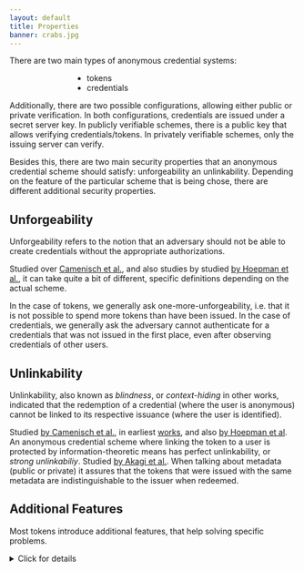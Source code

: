 ```yaml
---
layout: default
title: Properties
banner: crabs.jpg
---
```

<style>

details > *:not(summary){
  margin-left: 2em;
}

ul,li {
  margin-left: 4em;
}

</style>

There are two main types of anonymous credential systems:

- tokens
- credentials

Additionally, there are two possible configurations, allowing either public or
private verification. In both configurations, credentials are issued under a
secret server key. In publicly verifiable schemes, there is a public key that
allows verifying credentials/tokens. In privately verifiable schemes, only the
issuing server can verify.

Besides this, there are two main security properties that an anonymous credential
scheme should satisfy: unforgeability an unlinkability. Depending on the feature
of the particular scheme that is being chose, there are different additional
security properties.

## Unforgeability

Unforgeability refers to the notion that an adversary should not be able to
create credentials without the appropriate authorizations.

Studied over [Camenisch et al.](https://eprint.iacr.org/2015/580.pdf), and
also studies by studied [by Hoepman et al.](https://eprint.iacr.org/2015/842.pdf),
it can take quite a bit of different, specific definitions depending on the actual scheme.

In the case of tokens, we generally ask one-more-unforgeability, i.e. that it
is not possible to spend more tokens than have been issued. In the case of
credentials, we generally ask the adversary cannot authenticate for a
credentials that was not issued in the first place, even after observing
credentials of other users.

## Unlinkability

Unlinkability, also known as *blindness*, or *context-hiding* in other works,
indicated that the redemption of a credential (where the user is anonymous)
cannot be linked to its respective issuance (where the user is identified).

Studied [by Camenisch et al.](https://eprint.iacr.org/2015/580.pdf), in earliest
[works](https://eprint.iacr.org/2013/179.pdf), and also [by Hoepman et al](https://eprint.iacr.org/2015/842.pdf).
An anonymous credential scheme where linking the token to a user is protected
by information-theoretic means has perfect unlinkability, or *strong unlinkabiliy*.
Studied [by Akagi et al.](https://www.researchgate.net/publication/220797020_An_Efficient_Anonymous_Credential_System).
When talking about metadata (public or private) it assures that the tokens that
were issued with the same metadata are indistinguishable to the issuer when
redeemed.

## Additional Features

Most tokens introduce additional features, that help solving specific problems.

<details>
<summary markdown="span">Click for details</summary>

### Concurrent Security

A system is said to have concurrent security if the signer or issuer of tokens
or credentials can engage in multiple, concurrent issuances at the same time
without affecting security. Many schemes have proofs of sequential security,
wherein at most one issuance flow occurs at a time, yet fail to achieve concurrent
security. In practice, concurrent security is paramount.

### Single-Show and Multi-Show

Tokens or credentials may be either single- or multi-show, depending on the cryptographic
construction. For example, tokens derived from the output of an OPRF protocol are
typically single-show because spending the same token twice forces the client to
reveal the same input twice, thereby breaking unlinkability.

### Revocation

Defined here by [Acar et al.](https://www.iacr.org/archive/pkc2011/65710436/65710436.pdf) and
implemented using an accumulator scheme with delegatable non-membership proofs.
Revocation via blocklisting was also implemented by [Tsang et al.](https://www.cs.dartmouth.edu/~sws/pubs/akts07.pdf).

### Public Attributes

Anonymous credentials with "Public Attributes" can include metadata (e.g. provider, country of origin). The metadata is generated and signed by the issuer as part of the "credential
issuance" protocol, and are visible by the credential holder.

Certain schemes allow "selective disclosure" of attributes during token
redemption which allows the user to choose which attributes to reveal and which
ones to keep secret, while other schemes require disclosing all attributes.

### Private Attributes

Anonymous credentials with "Private Attributes" include metadata that is created
by and visible to the issuer but not by the credential holder. This can allow services
to "shadowban" or rate-limit flagged users.

Private attributes should hold privacy, in the sense that it is very difficult for
the issuer to link two credentials with the same set of private attributes.

### Delegatable

In a delegatable anonymous credential system, participants may use their
credentials anonymously as well as anonymously delegate them to other
participants.

Introduced in [CL06]({{site.baseurl}}/schemes.html#cl06).

### Escrow

TODO

### Threshold Issuance

A credential scheme where there can be multiple credential issuers which can
also potentially be Byzantine. (see [Coconut](https://arxiv.org/pdf/1802.07344.pdf)).

</details>
